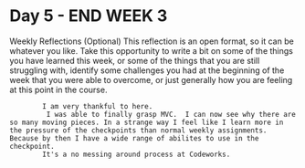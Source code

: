 # Day 5 - END WEEK 3

Weekly Reflections (Optional)
This reflection is an open format, so it can be whatever you like. Take this opportunity to write a bit on some of the things you have learned this week, or some of the things that you are still struggling with, identify some challenges you had at the beginning of the week that you were able to overcome, or just generally how you are feeling at this point in the course.

            I am very thankful to here.
             I was able to finally grasp MVC.  I can now see why there are so many moving pieces. In a strange way I feel like I learn more in the pressure of the checkpoints than normal weekly assignments. Because by then I have a wide range of abilites to use in the checkpoint.
            It's a no messing around process at Codeworks.

